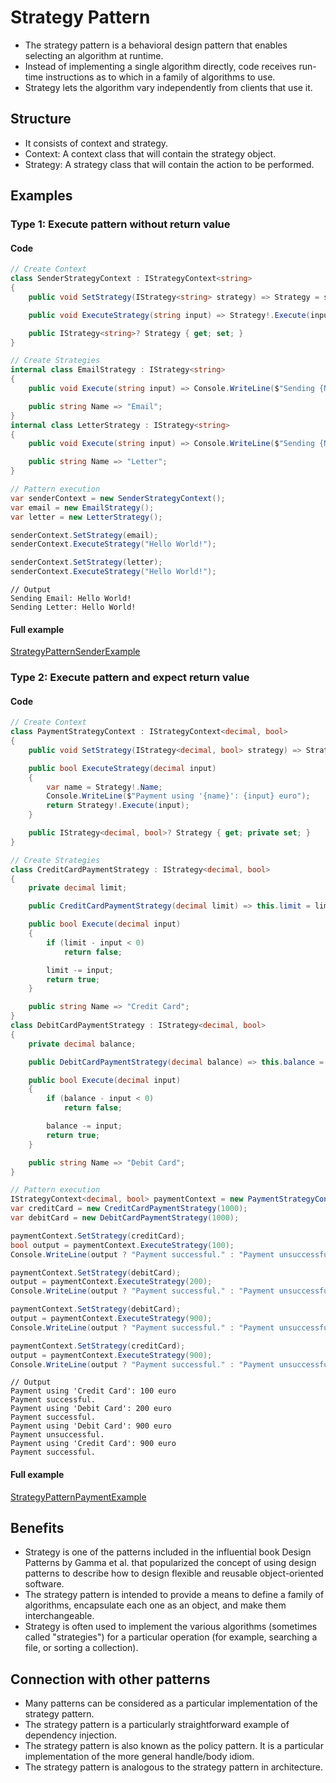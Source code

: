 ﻿
# Strategy Pattern

- The strategy pattern is a behavioral design pattern that enables selecting an algorithm at runtime.
- Instead of implementing a single algorithm directly, code receives run-time instructions as to which in a family of algorithms to use.
- Strategy lets the algorithm vary independently from clients that use it.

## Structure
- It consists of context and strategy.
- Context: A context class that will contain the strategy object.
- Strategy: A strategy class that will contain the action to be performed.

## Examples

### Type 1: Execute pattern without return value

#### Code

```csharp
// Create Context
class SenderStrategyContext : IStrategyContext<string>
{
    public void SetStrategy(IStrategy<string> strategy) => Strategy = strategy;

    public void ExecuteStrategy(string input) => Strategy!.Execute(input);

    public IStrategy<string>? Strategy { get; set; }
}

// Create Strategies
internal class EmailStrategy : IStrategy<string>
{
    public void Execute(string input) => Console.WriteLine($"Sending {Name}: {input}");

    public string Name => "Email";
}
internal class LetterStrategy : IStrategy<string>
{
    public void Execute(string input) => Console.WriteLine($"Sending {Name}: {input}");

    public string Name => "Letter";
}

// Pattern execution
var senderContext = new SenderStrategyContext();
var email = new EmailStrategy();
var letter = new LetterStrategy();

senderContext.SetStrategy(email);
senderContext.ExecuteStrategy("Hello World!");

senderContext.SetStrategy(letter);
senderContext.ExecuteStrategy("Hello World!");
```
```
// Output
Sending Email: Hello World!
Sending Letter: Hello World!
```

#### Full example

[StrategyPatternSenderExample](./../../GofConsoleApp/Examples/Behavioral/StrategyPattern/StrategyPatternSenderExample.cs)


### Type 2: Execute pattern and expect return value

#### Code
    
```csharp
// Create Context
class PaymentStrategyContext : IStrategyContext<decimal, bool>
{
    public void SetStrategy(IStrategy<decimal, bool> strategy) => Strategy = strategy;

    public bool ExecuteStrategy(decimal input)
    {
        var name = Strategy!.Name;
        Console.WriteLine($"Payment using '{name}': {input} euro");
        return Strategy!.Execute(input);
    }

    public IStrategy<decimal, bool>? Strategy { get; private set; }
}

// Create Strategies
class CreditCardPaymentStrategy : IStrategy<decimal, bool>
{
    private decimal limit;

    public CreditCardPaymentStrategy(decimal limit) => this.limit = limit;

    public bool Execute(decimal input)
    {
        if (limit - input < 0)
            return false;

        limit -= input;
        return true;
    }

    public string Name => "Credit Card";
}
class DebitCardPaymentStrategy : IStrategy<decimal, bool>
{
    private decimal balance;

    public DebitCardPaymentStrategy(decimal balance) => this.balance = balance;

    public bool Execute(decimal input)
    {
        if (balance - input < 0)
            return false;

        balance -= input;
        return true;
    }

    public string Name => "Debit Card";
}

// Pattern execution
IStrategyContext<decimal, bool> paymentContext = new PaymentStrategyContext();
var creditCard = new CreditCardPaymentStrategy(1000);
var debitCard = new DebitCardPaymentStrategy(1000);

paymentContext.SetStrategy(creditCard);
bool output = paymentContext.ExecuteStrategy(100);
Console.WriteLine(output ? "Payment successful." : "Payment unsuccessful.");

paymentContext.SetStrategy(debitCard);
output = paymentContext.ExecuteStrategy(200);
Console.WriteLine(output ? "Payment successful." : "Payment unsuccessful.");

paymentContext.SetStrategy(debitCard);
output = paymentContext.ExecuteStrategy(900);
Console.WriteLine(output ? "Payment successful." : "Payment unsuccessful.");

paymentContext.SetStrategy(creditCard);
output = paymentContext.ExecuteStrategy(900);
Console.WriteLine(output ? "Payment successful." : "Payment unsuccessful.");
```
```
// Output
Payment using 'Credit Card': 100 euro
Payment successful.
Payment using 'Debit Card': 200 euro
Payment successful.
Payment using 'Debit Card': 900 euro
Payment unsuccessful.
Payment using 'Credit Card': 900 euro
Payment successful.
```

#### Full example

[StrategyPatternPaymentExample](./../../GofConsoleApp/Examples/Behavioral/StrategyPattern/StrategyPatternPaymentExample.cs)


## Benefits
- Strategy is one of the patterns included in the influential book Design Patterns by Gamma et al. that popularized the concept of using design patterns to describe how to design flexible and reusable object-oriented software.
- The strategy pattern is intended to provide a means to define a family of algorithms, encapsulate each one as an object, and make them interchangeable.
- Strategy is often used to implement the various algorithms (sometimes called "strategies") for a particular operation (for example, searching a file, or sorting a collection).

## Connection with other patterns
- Many patterns can be considered as a particular implementation of the strategy pattern.
- The strategy pattern is a particularly straightforward example of dependency injection.
- The strategy pattern is also known as the policy pattern. It is a particular implementation of the more general handle/body idiom.
- The strategy pattern is analogous to the strategy pattern in architecture.